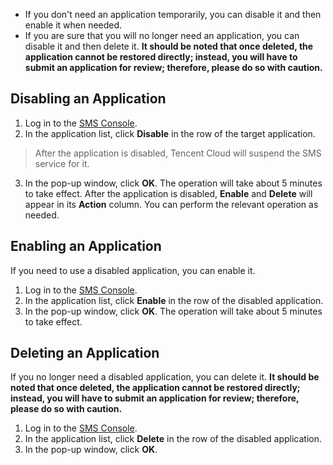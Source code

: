 - If you don't need an application temporarily, you can disable it and then enable it when needed.
- If you are sure that you will no longer need an application, you can disable it and then delete it. **It should be noted that once deleted, the application cannot be restored directly; instead, you will have to submit an application for review; therefore, please do so with caution.**

## Disabling an Application
1. Log in to the [SMS Console](https://console.cloud.tencent.com/sms).
2. In the application list, click **Disable** in the row of the target application.
 >After the application is disabled, Tencent Cloud will suspend the SMS service for it.
3. In the pop-up window, click **OK**.
 The operation will take about 5 minutes to take effect. After the application is disabled, **Enable** and **Delete** will appear in its **Action** column. You can perform the relevant operation as needed.

## Enabling an Application
If you need to use a disabled application, you can enable it.

1. Log in to the [SMS Console](https://console.cloud.tencent.com/sms).
2. In the application list, click **Enable** in the row of the disabled application.
3. In the pop-up window, click **OK**.
 The operation will take about 5 minutes to take effect.

## Deleting an Application
If you no longer need a disabled application, you can delete it. **It should be noted that once deleted, the application cannot be restored directly; instead, you will have to submit an application for review; therefore, please do so with caution.**

1. Log in to the [SMS Console](https://console.cloud.tencent.com/sms).
2. In the application list, click **Delete** in the row of the disabled application.
3. In the pop-up window, click **OK**.
